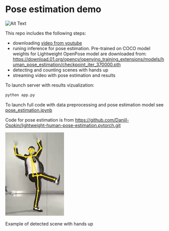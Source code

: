 # Pose estimation demo

![Alt Text](https://github.com/LanaLana/pose_estimation_demo/blob/main/pose_estimation.gif)

This repo includes the following steps:

* downloading [video from youtube](https://www.youtube.com/watch?v=1ovAjgh2ezM&ab_channel=%D0%9E%D1%82%D0%BA%D1%80%D1%8B%D1%82%D1%8B%D0%B5%D0%BC%D0%B5%D0%B4%D0%B8%D0%B0.%D0%9D%D0%BE%D0%B2%D0%BE%D1%81%D1%82%D0%B8)
* runing inference for pose estimation. Pre-trained on COCO model weights for Lightweight OpenPose model are downloaded from: https://download.01.org/opencv/openvino_training_extensions/models/human_pose_estimation/checkpoint_iter_370000.pth
* detecting and counting scenes with hands up
* streaming video with pose estimation and results   

To launch server with results vizualization:

```bash
python app.py
```

To launch full code with data preprocessing and pose estimation model see [pose_estimation.ipynb](https://github.com/LanaLana/pose_estimation_demo/blob/main/pose_estimation.ipynb)

Code for pose estimation is from https://github.com/Daniil-Osokin/lightweight-human-pose-estimation.pytorch.git

![Alt Text](https://github.com/LanaLana/pose_estimation_demo/blob/main/processed/frame_66_0.jpg)

Example of detected scene with hands up
